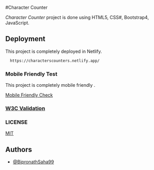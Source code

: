 
#Character Counter

*_Character Counter_* project is done using HTML5, CSS#, Bootstrap4, JavaScript.

## Deployment

This project is completely deployed in Netlify.

```bash
  https://characterscounters.netlify.app/
```
### Mobile Friendly Test

This project is completely mobile friendly .

[Mobile Friendly Check](https://search.google.com/test/mobile-friendly?id=4WJI8naXeoOS-8FoCnqXkw)
  
### [W3C Validation](https://validator.w3.org/nu/?doc=https%3A%2F%2Fcharacterscounters.netlify.app%2F)

### LICENSE

[MIT]()
  
## Authors

- [@BipronathSaha99](https://github.com/BipronathSaha99/)

  
